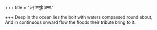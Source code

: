+++
title = "०९ समुद्रे अन्तः"

+++
Deep in the ocean lies the bolt with waters compassed round about,  
     And in continuous onward flow the floods their tribute bring to it.